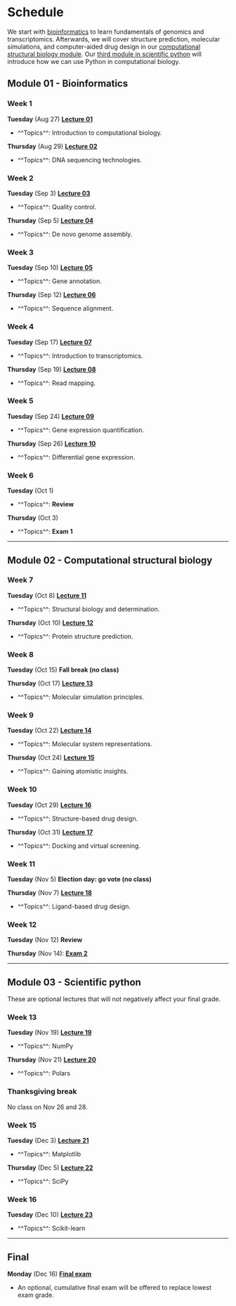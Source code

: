 # Schedule

We start with [bioinformatics](#module-01-bioinformatics) to learn fundamentals of genomics and transcriptomics.
Afterwards, we will cover structure prediction, molecular simulations, and computer-aided drug design in our [computational structural biology module](#module-02-computational-structural-biology).
Our [third module in scientific python](#module-03-special-interest-topics) will introduce how we can use Python in computational biology.

## Module 01 - Bioinformatics

### Week 1

**Tuesday** (Aug 27) [**Lecture 01**](../../lectures/01/)

-   ^^Topics^^: Introduction to computational biology.

**Thursday** (Aug 29) [**Lecture 02**](../../lectures/02/)

-   ^^Topics^^: DNA sequencing technologies.

### Week 2

**Tuesday** (Sep 3) [**Lecture 03**](../../lectures/03/)

-   ^^Topics^^: Quality control.

**Thursday** (Sep 5) [**Lecture 04**](../../lectures/04/)

-   ^^Topics^^: De novo genome assembly.

### Week 3

**Tuesday** (Sep 10) [**Lecture 05**](../../lectures/05/)

-   ^^Topics^^: Gene annotation.

**Thursday** (Sep 12) [**Lecture 06**](../../lectures/06/)

-   ^^Topics^^: Sequence alignment.

### Week 4

**Tuesday** (Sep 17) [**Lecture 07**](../../lectures/07/)

-   ^^Topics^^: Introduction to transcriptomics.

**Thursday** (Sep 19)  [**Lecture 08**](../../lectures/08/)

-   ^^Topics^^: Read mapping.

### Week 5

**Tuesday** (Sep 24) [**Lecture 09**](../../lectures/09/)

-   ^^Topics^^: Gene expression quantification.

**Thursday** (Sep 26) [**Lecture 10**](../../lectures/10/)

-   ^^Topics^^: Differential gene expression.

### Week 6

**Tuesday** (Oct 1)

-   ^^Topics^^: **Review**

**Thursday** (Oct 3)

-   ^^Topics^^: **Exam 1**

<hr>

## Module 02 - Computational structural biology

### Week 7

**Tuesday** (Oct 8) [**Lecture 11**](../../lectures/11/)

-   ^^Topics^^: Structural biology and determination.

**Thursday** (Oct 10) [**Lecture 12**](../../lectures/12/)

-   ^^Topics^^: Protein structure prediction.

### Week 8

**Tuesday** (Oct 15) **Fall break (no class)**

**Thursday** (Oct 17) [**Lecture 13**](../../lectures/13/)

-   ^^Topics^^: Molecular simulation principles.

### Week 9

**Tuesday** (Oct 22) [**Lecture 14**](../../lectures/14/)

-   ^^Topics^^: Molecular system representations.

**Thursday** (Oct 24) [**Lecture 15**](../../lectures/15/)

-   ^^Topics^^: Gaining atomistic insights.

### Week 10

**Tuesday** (Oct 29) [**Lecture 16**](../../lectures/16/)

-   ^^Topics^^: Structure-based drug design.

**Thursday** (Oct 31) [**Lecture 17**](../../lectures/17/)

-   ^^Topics^^: Docking and virtual screening.

### Week 11

**Tuesday** (Nov 5) **Election day: go vote (no class)**

**Thursday** (Nov 7) [**Lecture 18**](../../lectures/18/)

-   ^^Topics^^: Ligand-based drug design.

### Week 12

**Tuesday** (Nov 12) **Review**

**Thursday** (Nov 14): [**Exam 2**](../assessments/exams/csb/)

<hr>

## Module 03 - Scientific python

These are optional lectures that will not negatively affect your final grade.

### Week 13

**Tuesday** (Nov 19) [**Lecture 19**](../../lectures/19/)

-   ^^Topics^^: NumPy

**Thursday** (Nov 21) [**Lecture 20**](../../lectures/20/)

-   ^^Topics^^: Polars

### Thanksgiving break

No class on Nov 26 and 28.

### Week 15

**Tuesday** (Dec 3) [**Lecture 21**](../../lectures/21/)

-   ^^Topics^^: Matplotlib

**Thursday** (Dec 5) [**Lecture 22**](../../lectures/22/)

-   ^^Topics^^: SciPy

### Week 16

**Tuesday** (Dec 10) [**Lecture 23**](../../lectures/23/)

-   ^^Topics^^: Scikit-learn

<hr>

## Final

**Monday** (Dec 16) [**Final exam**](../assessments/exams/final/)

-   An optional, cumulative final exam will be offered to replace lowest exam grade.
